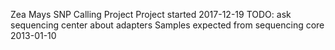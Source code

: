 Zea Mays SNP Calling Project
Project started 2017-12-19
TODO: ask sequencing center about adapters
Samples expected from sequencing core 2013-01-10
